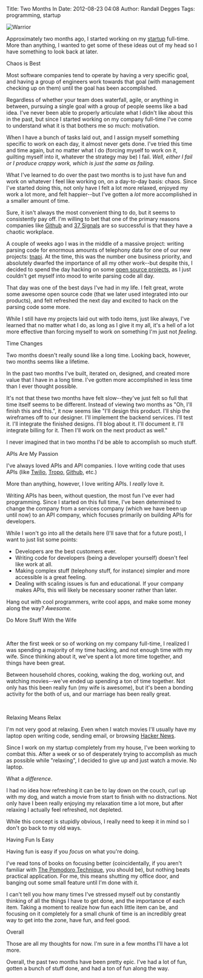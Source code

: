 Title: Two Months In
Date: 2012-08-23 04:08
Author: Randall Degges
Tags: programming, startup


![Warrior][]

Approximately two months ago, I started working on my [startup][] full-time.
More than anything, I wanted to get some of these ideas out of my head so I have
something to look back at later.

Chaos is Best

Most software companies tend to operate by having a very specific goal, and
having a group of engineers work towards that goal (with management checking up
on them) until the goal has been accomplished.

Regardless of whether your team does waterfall, agile, or anything in between,
pursuing a single goal with a group of people seems like a bad idea. I've never
been able to properly articulate what I didn't like about this in the past, but
since I started working on my company full-time I've come to understand what it
is that bothers me so much: motivation.

When I have a bunch of tasks laid out, and I assign myself something specific to
work on each day, it almost never gets done. I've tried this time and time
again, but no matter what I do (forcing myself to work on it, guilting myself
into it, whatever the strategy may be) I fail. *Well, either I fail or I produce
crappy work, which is just the same as failing.*

What I've learned to do over the past two months is to just have fun and work on
whatever I feel like working on, on a day-to-day basis: chaos. Since I've
started doing this, not only have I felt a lot more relaxed, enjoyed my work a
lot more, and felt happier--but I've gotten a *lot* more accomplished in a
smaller amount of time.

Sure, it isn't always the most convenient thing to do, but it seems to
consistently pay off. I'm willing to bet that one of the primary reasons
companies like [Github][] and [37 Signals][] are so successful is that they have
a chaotic workplace.

A couple of weeks ago I was in the middle of a massive project: writing parsing
code for enormous amounts of telephony data for one of our new projects:
[tnapi][]. At the time, this was the number one business priority, and
absolutely dwarfed the importance of all my other work--but despite this, I
decided to spend the day hacking on some [open source projects][], as I just
couldn't get myself into mood to write parsing code all day.

That day was one of the best days I've had in my life. I felt great, wrote some
awesome open source code (that we later used integrated into our products), and
felt refreshed the next day and excited to hack on the parsing code some more.

While I still have my projects laid out with todo items, just like always, I've
learned that no matter what I do, as long as I give it my all, it's a hell of a
lot more effective than forcing myself to work on something I'm just not
*feeling*.

Time Changes

Two months doesn't really sound like a long time. Looking back, however, two
months seems like a lifetime.

In the past two months I've built, iterated on, designed, and created more value
that I have in a long time. I've gotten more accomplished in less time than I
ever thought possible.

It's not that these two months have felt slow--they've just felt so full that
time itself seems to be different. Instead of viewing two months as "Oh, I'll
finish this and this.", it now seems like "I'll design this product. I'll ship
the wireframes off to our designer. I'll implement the backend services. I'll
test it. I'll integrate the finished designs. I'll blog about it. I'll document
it. I'll integrate billing for it. Then I'll work on the next product as well."

I never imagined that in two months I'd be able to accomplish so much stuff.

APIs Are My Passion

I've always loved APIs and API companies. I love writing code that uses APIs
(like [Twilio][], [Tropo][], [Github][1], etc.)

More than anything, however, I love writing APIs. I *really* love it.

Writing APIs has been, without question, the most fun I've ever had programming.
Since I started on this full time, I've been determined to change the company
from a services company (which we have been up until now) to an API company,
which focuses primarily on building APIs for developers.

While I won't go into all the details here (I'll save that for a future post), I
want to just list some points:

-   Developers are the best customers ever.
-   Writing code for developers (being a developer yourself) doesn't feel like
    work at all.
-   Making complex stuff (telephony stuff, for instance) simpler and more
    accessible is a great feeling.
-   Dealing with scaling issues is fun and educational. If your company makes
    APIs, this will likely be necessary sooner rather than later.

Hang out with cool programmers, write cool apps, and make some money along the
way? *Awesome.*

Do More Stuff With the Wife

 

After the first week or so of working on my company full-time, I realized I was
spending a majority of my time hacking, and not enough time with my wife. Since
thinking about it, we've spent a lot more time together, and things have been
great.

Between household chores, cooking, waking the dog, working out, and watching
movies--we've ended up spending a ton of time together. Not only has this been
really fun (my wife is awesome), but it's been a bonding activity for the both
of us, and our marriage has been really great.

 

Relaxing Means Relax

I'm not very good at relaxing. Even when I watch movies I'll usually have my
laptop open writing code, sending email, or browsing [Hacker News][].

Since I work on my startup completely from my house, I've been working to combat
this. After a week or so of desperately trying to accomplish as much as possible
while "relaxing", I decided to give up and just watch a movie. No laptop.

What a *difference*.

I had no idea how refreshing it can be to lay down on the couch, curl up with my
dog, and watch a movie from start to finish with no distractions. Not only have
I been really enjoying my relaxation time a lot more, but after relaxing I
actually feel refreshed, not depleted.

While this concept is stupidly obvious, I really need to keep it in mind so I
don't go back to my old ways.

Having Fun Is Easy

Having fun is easy if you *focus* on what you're doing.

I've read tons of books on focusing better (coincidentally, if you aren't
familiar with [The Pomodoro Technique][], you should be), but nothing beats
practical application. For me, this means shutting my office door, and banging
out some small feature until I'm done with it.

I can't tell you how many times I've stressed myself out by constantly thinking
of all the things I have to get done, and the importance of each item. Taking a
moment to realize how fun each little item can be, and focusing on it completely
for a small chunk of time is an incredibly great way to get into the zone, have
fun, and feel good.

Overall

Those are all my thoughts for now. I'm sure in a few months I'll have a lot
more. 

Overall, the past two months have been pretty epic. I've had a lot of fun,
gotten a bunch of stuff done, and had a ton of fun along the way.

  [Warrior]: http://getfile0.posterous.com/getfile/files.posterous.com/temp-2012-08-22/scHxCkyzkaCDjFgrtzngFknzjcuacszzInyCaDpAzrvnFFBacazbmkkHFwcB/warrior.jpg.scaled696.jpg
  [startup]: https://www.telephonyresearch.com/ "Telephony Research"
  [Github]: https://github.com/
  [37 Signals]: http://37signals.com/
  [tnapi]: http://tnapi.com/ "tnAPI - A simple telephony data API."
  [open source projects]: https://github.com/rdegges "My Github"
  [Twilio]: http://www.twilio.com/ "Twilio"
  [Tropo]: https://www.tropo.com/home.jsp "Tropo"
  [1]: https://github.com/ "Github"
  [Hacker News]: http://news.ycombinator.com/ "Hacker News"
  [The Pomodoro Technique]: http://www.amazon.com/gp/product/1934356506/ref=as_li_ss_tl?ie=UTF8&camp=1789&creative=390957&creativeASIN=1934356506&linkCode=as2&tag=rdegges-20
    "The Pomodoro Technique"
